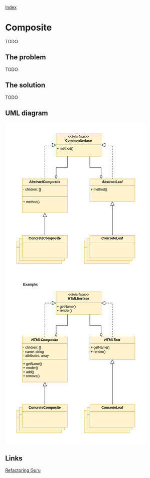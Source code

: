 [Index](../../README.md)

# Composite

TODO

## The problem

TODO

## The solution

TODO

## UML diagram
![Adapter UML Diagram](../../assets/uml/composite.png)

## Links
[Refactoring Guru](https://refactoring.guru/design-patterns/composite)<br />
